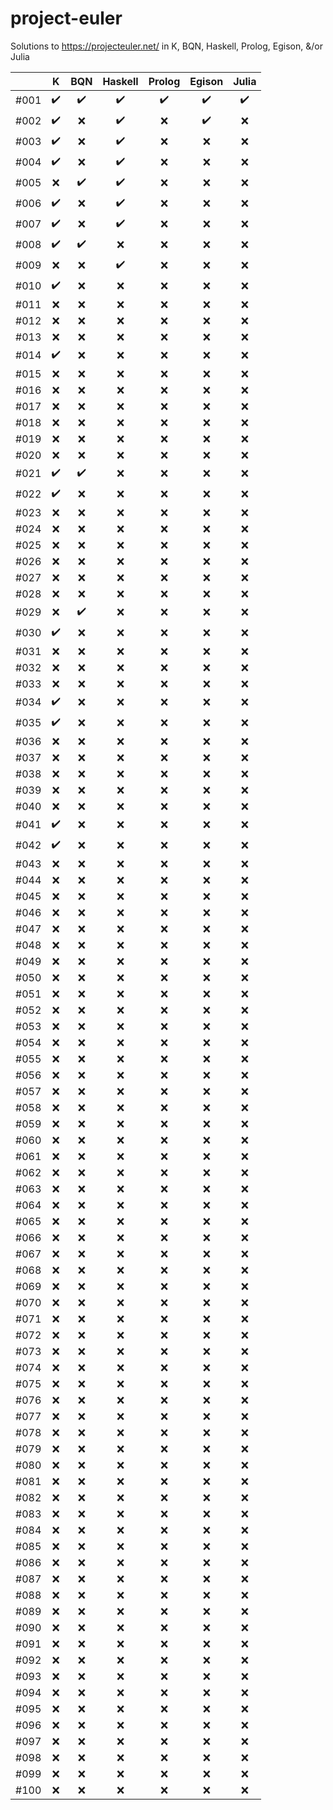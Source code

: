 # project-euler
Solutions to https://projecteuler.net/ in K, BQN, Haskell, Prolog, Egison, &amp;/or Julia

|      | K                  | BQN                | Haskell            | Prolog             | Egison             | Julia              |
| ---  | :---:              | :---:              | :---:              | :---:              | :---:              | :---:              |
| #001 | :heavy_check_mark: | :heavy_check_mark: | :heavy_check_mark: | :heavy_check_mark: | :heavy_check_mark: | :heavy_check_mark: |
| #002 | :heavy_check_mark: | :x:                | :heavy_check_mark: | :x:                | :heavy_check_mark: | :x:                |
| #003 | :heavy_check_mark: | :x:                | :heavy_check_mark: | :x:                | :x:                | :x:                |
| #004 | :heavy_check_mark: | :x:                | :heavy_check_mark: | :x:                | :x:                | :x:                |
| #005 | :x:                | :heavy_check_mark: | :heavy_check_mark: | :x:                | :x:                | :x:                |
| #006 | :heavy_check_mark: | :x:                | :heavy_check_mark: | :x:                | :x:                | :x:                |
| #007 | :heavy_check_mark: | :x:                | :heavy_check_mark: | :x:                | :x:                | :x:                |
| #008 | :heavy_check_mark: | :heavy_check_mark: | :x:                | :x:                | :x:                | :x:                |
| #009 | :x:                | :x:                | :heavy_check_mark: | :x:                | :x:                | :x:                |
| #010 | :heavy_check_mark: | :x:                | :x:                | :x:                | :x:                | :x:                |
| #011 | :x:                | :x:                | :x:                | :x:                | :x:                | :x:                |
| #012 | :x:                | :x:                | :x:                | :x:                | :x:                | :x:                |
| #013 | :x:                | :x:                | :x:                | :x:                | :x:                | :x:                |
| #014 | :heavy_check_mark: | :x:                | :x:                | :x:                | :x:                | :x:                |
| #015 | :x:                | :x:                | :x:                | :x:                | :x:                | :x:                |
| #016 | :x:                | :x:                | :x:                | :x:                | :x:                | :x:                |
| #017 | :x:                | :x:                | :x:                | :x:                | :x:                | :x:                |
| #018 | :x:                | :x:                | :x:                | :x:                | :x:                | :x:                |
| #019 | :x:                | :x:                | :x:                | :x:                | :x:                | :x:                |
| #020 | :x:                | :x:                | :x:                | :x:                | :x:                | :x:                |
| #021 | :heavy_check_mark: | :heavy_check_mark: | :x:                | :x:                | :x:                | :x:                |
| #022 | :heavy_check_mark: | :x:                | :x:                | :x:                | :x:                | :x:                |
| #023 | :x:                | :x:                | :x:                | :x:                | :x:                | :x:                |
| #024 | :x:                | :x:                | :x:                | :x:                | :x:                | :x:                |
| #025 | :x:                | :x:                | :x:                | :x:                | :x:                | :x:                |
| #026 | :x:                | :x:                | :x:                | :x:                | :x:                | :x:                |
| #027 | :x:                | :x:                | :x:                | :x:                | :x:                | :x:                |
| #028 | :x:                | :x:                | :x:                | :x:                | :x:                | :x:                |
| #029 | :x:                | :heavy_check_mark: | :x:                | :x:                | :x:                | :x:                |
| #030 | :heavy_check_mark: | :x:                | :x:                | :x:                | :x:                | :x:                |
| #031 | :x:                | :x:                | :x:                | :x:                | :x:                | :x:                |
| #032 | :x:                | :x:                | :x:                | :x:                | :x:                | :x:                |
| #033 | :x:                | :x:                | :x:                | :x:                | :x:                | :x:                |
| #034 | :heavy_check_mark: | :x:                | :x:                | :x:                | :x:                | :x:                |
| #035 | :heavy_check_mark: | :x:                | :x:                | :x:                | :x:                | :x:                |
| #036 | :x:                | :x:                | :x:                | :x:                | :x:                | :x:                |
| #037 | :x:                | :x:                | :x:                | :x:                | :x:                | :x:                |
| #038 | :x:                | :x:                | :x:                | :x:                | :x:                | :x:                |
| #039 | :x:                | :x:                | :x:                | :x:                | :x:                | :x:                |
| #040 | :x:                | :x:                | :x:                | :x:                | :x:                | :x:                |
| #041 | :heavy_check_mark: | :x:                | :x:                | :x:                | :x:                | :x:                |
| #042 | :heavy_check_mark: | :x:                | :x:                | :x:                | :x:                | :x:                |
| #043 | :x:                | :x:                | :x:                | :x:                | :x:                | :x:                |
| #044 | :x:                | :x:                | :x:                | :x:                | :x:                | :x:                |
| #045 | :x:                | :x:                | :x:                | :x:                | :x:                | :x:                |
| #046 | :x:                | :x:                | :x:                | :x:                | :x:                | :x:                |
| #047 | :x:                | :x:                | :x:                | :x:                | :x:                | :x:                |
| #048 | :x:                | :x:                | :x:                | :x:                | :x:                | :x:                |
| #049 | :x:                | :x:                | :x:                | :x:                | :x:                | :x:                |
| #050 | :x:                | :x:                | :x:                | :x:                | :x:                | :x:                |
| #051 | :x:                | :x:                | :x:                | :x:                | :x:                | :x:                |
| #052 | :x:                | :x:                | :x:                | :x:                | :x:                | :x:                |
| #053 | :x:                | :x:                | :x:                | :x:                | :x:                | :x:                |
| #054 | :x:                | :x:                | :x:                | :x:                | :x:                | :x:                |
| #055 | :x:                | :x:                | :x:                | :x:                | :x:                | :x:                |
| #056 | :x:                | :x:                | :x:                | :x:                | :x:                | :x:                |
| #057 | :x:                | :x:                | :x:                | :x:                | :x:                | :x:                |
| #058 | :x:                | :x:                | :x:                | :x:                | :x:                | :x:                |
| #059 | :x:                | :x:                | :x:                | :x:                | :x:                | :x:                |
| #060 | :x:                | :x:                | :x:                | :x:                | :x:                | :x:                |
| #061 | :x:                | :x:                | :x:                | :x:                | :x:                | :x:                |
| #062 | :x:                | :x:                | :x:                | :x:                | :x:                | :x:                |
| #063 | :x:                | :x:                | :x:                | :x:                | :x:                | :x:                |
| #064 | :x:                | :x:                | :x:                | :x:                | :x:                | :x:                |
| #065 | :x:                | :x:                | :x:                | :x:                | :x:                | :x:                |
| #066 | :x:                | :x:                | :x:                | :x:                | :x:                | :x:                |
| #067 | :x:                | :x:                | :x:                | :x:                | :x:                | :x:                |
| #068 | :x:                | :x:                | :x:                | :x:                | :x:                | :x:                |
| #069 | :x:                | :x:                | :x:                | :x:                | :x:                | :x:                |
| #070 | :x:                | :x:                | :x:                | :x:                | :x:                | :x:                |
| #071 | :x:                | :x:                | :x:                | :x:                | :x:                | :x:                |
| #072 | :x:                | :x:                | :x:                | :x:                | :x:                | :x:                |
| #073 | :x:                | :x:                | :x:                | :x:                | :x:                | :x:                |
| #074 | :x:                | :x:                | :x:                | :x:                | :x:                | :x:                |
| #075 | :x:                | :x:                | :x:                | :x:                | :x:                | :x:                |
| #076 | :x:                | :x:                | :x:                | :x:                | :x:                | :x:                |
| #077 | :x:                | :x:                | :x:                | :x:                | :x:                | :x:                |
| #078 | :x:                | :x:                | :x:                | :x:                | :x:                | :x:                |
| #079 | :x:                | :x:                | :x:                | :x:                | :x:                | :x:                |
| #080 | :x:                | :x:                | :x:                | :x:                | :x:                | :x:                |
| #081 | :x:                | :x:                | :x:                | :x:                | :x:                | :x:                |
| #082 | :x:                | :x:                | :x:                | :x:                | :x:                | :x:                |
| #083 | :x:                | :x:                | :x:                | :x:                | :x:                | :x:                |
| #084 | :x:                | :x:                | :x:                | :x:                | :x:                | :x:                |
| #085 | :x:                | :x:                | :x:                | :x:                | :x:                | :x:                |
| #086 | :x:                | :x:                | :x:                | :x:                | :x:                | :x:                |
| #087 | :x:                | :x:                | :x:                | :x:                | :x:                | :x:                |
| #088 | :x:                | :x:                | :x:                | :x:                | :x:                | :x:                |
| #089 | :x:                | :x:                | :x:                | :x:                | :x:                | :x:                |
| #090 | :x:                | :x:                | :x:                | :x:                | :x:                | :x:                |
| #091 | :x:                | :x:                | :x:                | :x:                | :x:                | :x:                |
| #092 | :x:                | :x:                | :x:                | :x:                | :x:                | :x:                |
| #093 | :x:                | :x:                | :x:                | :x:                | :x:                | :x:                |
| #094 | :x:                | :x:                | :x:                | :x:                | :x:                | :x:                |
| #095 | :x:                | :x:                | :x:                | :x:                | :x:                | :x:                |
| #096 | :x:                | :x:                | :x:                | :x:                | :x:                | :x:                |
| #097 | :x:                | :x:                | :x:                | :x:                | :x:                | :x:                |
| #098 | :x:                | :x:                | :x:                | :x:                | :x:                | :x:                |
| #099 | :x:                | :x:                | :x:                | :x:                | :x:                | :x:                |
| #100 | :x:                | :x:                | :x:                | :x:                | :x:                | :x:                |
